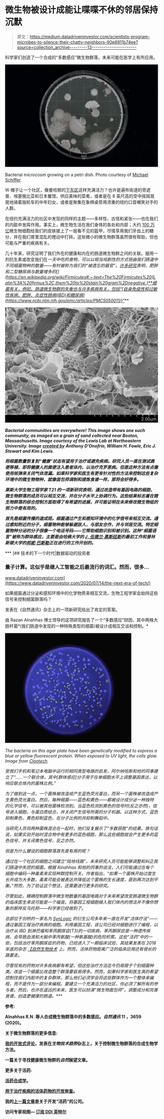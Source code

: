 # 微生物被设计成能让喋喋不休的邻居保持沉默

> 原文：<https://medium.datadriveninvestor.com/scientists-program-microbes-to-silence-their-chatty-neighbors-90e8911b74ee?source=collection_archive---------13----------------------->

科学家们创造了一个合成的“多数感应”微生物群落，未来可能在医学上有所应用。

![](img/45341a2984bfef0267bf5a2c8087e5f5.png)

Bacterial microcosm growing on a petri dish. Photo courtesy of [Michael Schiffer](https://unsplash.com/photos/13UugSL9q7A).

W 帽子让一个社区，像曼哈顿的[下东区](https://en.wikipedia.org/wiki/Lower_East_Side)这样充满活力？也许是遍布街道的旁遮普、埃塞俄比亚和日本餐馆，供应美味的菜肴，或者是在 8 英尺高的空中摇摇晃晃地骑着独轮车的中年妇女，或者是聚集在象棋桌旁用浓重的纽约口音嘲笑对手的人群。

在纽约充满活力的社区中发现的同样的主题——多样性、古怪和紧张——也在我们的内脏中发挥作用。事实上，微生物生活在我们身体的各处和内部；大约 [100 万亿](https://www.ncbi.nlm.nih.gov/pmc/articles/PMC5050011/#:~:text=The%20human%20gut%20harbors%20diverse,influence%20the%20development%20of%20disease.)微生物细胞给我们的皮肤披上了一层看不见的盔甲，尽情享用我们牙齿上的糖分，并在我们胃里混乱的搅动中打转。这些微小的微生物群落虽然很有帮助，但也可能与严重的疾病有关。

几十年来，研究证明了我们外在的健康和内在的肠道微生物群之间的关联。服用一剂抗生素或改变我们在[](https://www.ncbi.nlm.nih.gov/pmc/articles/PMC5050011/)*一天中吃的食物，可以以相当戏剧性的方式扭曲我们肠道中不同细菌物种的数量——有时被称为我们的“被遗忘的器官”。[许多研究](https://www.ncbi.nlm.nih.gov/pmc/articles/PMC5933040/)表明，肥胖和二型糖尿病与数量增多的[](https://en.wikipedia.org/wiki/Firmicutes#:~:text=The%20Firmicutes%20(Latin%3A%20firmus%2C,them%20to%20stain%20gram%2Dnegative.)**细菌有关，例如。肠道微生物群的失衡也与许多疾病有关，包括“[自身免疫性和过敏性疾病、肥胖、炎症性肠病(IBD)和糖尿病](https://www.ncbi.nlm.nih.gov/pmc/articles/PMC5050011/)”***

***![](img/7a4024fb7e4de496be34a7ffa0445b26.png)***

***Bacterial communities are everywhere! This image shows one such community, as imaged on a grain of sand collected near Boston, Massachusetts. Image courtesy of the Lewis Lab at Northeastern University. Image [created by](https://www.flickr.com/photos/adonofrio/4477413475) Anthony D’Onofrio, William H. Fowle, Eric J. Stewart and Kim Lewis.***

***将细菌数量恢复到“健康”状态有望用于治疗或避免疾病。研究人员一直在测试粪便移植，即将健康人的粪便注入患者体内，以治疗克罗恩病。但是这种方法有点像使用核弹来关闭气体泄漏。如果科学家和医生有更有针对性的方法来控制这些复杂环境中的微生物物种，就像面包师调制和提炼食谱一样，那将会好得多。***

***莱斯大学生物工程学家 T21 的一项新研究表明，通过改造带有基因电路的细胞，微生物群落的成员可以相互交流，并在分子水平上协调行为。这些结果标志着在微生物群落的综合控制方面取得了有希望的进展，并可能证明在未来修改微生物组的努力中是有用的。***

***首先是细菌传播的速成班。细菌通过产生和感知环境中的化学信号来相互交流。通过感知附近的分子，细菌物种能够躲避敌人，与朋友合作，并与邻居交流。特定细菌物种分泌的分子很像一个电话号码——它帮助细胞识别和被识别。这种“细菌语言”被称为群体感应，主要是由哈佛大学的 [J .伍德兰·黑斯廷斯](https://www.pnas.org/content/104/3/693)的最初工作和普林斯顿大学的[邦妮·巴斯勒](https://scholar.princeton.edu/basslerlab/publications-0)正在进行的工作开创的。***

***[](https://www.datadriveninvestor.com/2020/07/14/the-next-era-of-tech/) [## 技术的下一个时代|数据驱动的投资者

### 量子计算。这似乎是继人工智能之后最流行的词汇。然而，很多…

www.datadriveninvestor.com](https://www.datadriveninvestor.com/2020/07/14/the-next-era-of-tech/) 

如果细菌通过分泌和感知环境中的化学物质来相互交流，生物工程学家会劫持这些信号来控制细菌群落吗？

发表在《自然通讯》杂志上的一项新研究给出了肯定的答案。

由 Razan Alnahhas 博士领导的这项研究报告了一个“多数感应”财团，其中两株大肠杆菌*(我们肠道中发现的一种特殊类型的细菌)被设计成相互交谈和控制。*

*![](img/8c240476bcb13ad72155f9b5b566c3f3.png)*

*The bacteria on this agar plate have been genetically modified to express a blue or yellow fluorescent protein. When exposed to UV light, the cells glow. Image from [Clontech](http://www.ekac.org/blueyellow.html).*

*受我们手机和笔记本电脑中运行的相同类型电路的启发，阿尔纳哈斯和他的同事建立了“……一个联合体，其中[群体感应]分子用于在单细胞水平上调整基因表达，以响应联合体内的菌株比例。”*

*为了做到这一点，一个菌株被改造成产生蓝色荧光蛋白，而另一个菌株被改造成产生黄色荧光蛋白。然后，每种细菌——蓝色和黄色——都被设计成分泌一种独特的化学信号，可以被其他菌株检测到。当蓝色检测到黄色的信号时(反之亦然)，信号进入细胞，与蛋白质结合，并关闭产生信号所需的分子机器。以这种方式，蓝色抑制黄色，黄色抑制蓝色，在分子比例的共抑制舞蹈中。*

*当研究人员将两种菌株混合在一起时，他们反复展示了“多数获胜”的结果。换句话说，如果实验开始时混合物中有更多的蓝色细胞，那么这些细胞就会产生更多的蓝色信号，并关闭黄色信号，反之亦然。*

*但是为什么健谈的细胞群落首先是有用的呢？*

*通过在一个社区的细胞之间建立“陆地线路”，未来研究人员可能能够调整和纠正我们肠道中失控的细菌。根据 Alnahhas 和他的同事的说法，人们可能通过在每个细胞中编码一种毒素来实现种群控制开关。作者指出，“如果一个菌株开始过度生长并成为大多数，毒素可能会被表达并降低这个菌株的生长速度，直到再次达到平衡。”然而，为了验证这个想法，还需要进行更多的研究。*

*尽管如此，精确控制群落中微生物数量的基因电路对于未来希望改变肠道微生物群的临床医生来说可能是一个福音。将基因工程细胞植入我们体内的想法并不像你想象的那样反乌托邦——科学家已经做到了。*

*总部位于剑桥的一家名为 [SynLogic](https://www.synlogictx.com/) 的衍生公司多年来一直在开发“活体疗法”——通过基因工程治疗疾病的细胞。利用基因工程，该公司已经对细胞进行了编程，以治疗从 IBD 到淋巴瘤和苯丙酮尿症(T3)的一切疾病，苯丙酮尿症是一种遗传疾病，会导致血液和大脑中苯丙氨酸(一种氨基酸)的危险积累。这些“活药”中的一些，包括治疗苯丙酮尿症的药物，已经进入了一期临床试验，其结果发表在 2018 年底的杂志 [*【自然生物技术*](https://www.nature.com/articles/nbt.4222) 上。然而，活体药物距离广泛的临床应用还有很长的路要走。*

*尽管现有的药物对许多疾病都有希望，但这些治疗方法迄今仍局限于个别细菌种类。改造一个细菌比改造整个群落要容易得多。然而，如果科学家和医生真的希望控制住我们内脏中的复杂群体，那么他们必须学会将这些群体作为一个整体来编程，而不是作为一部分来编程。要建立一个充满活力的社区，你必须了解所有的参与者。然后，也许在遥远的未来，医生可以扮演“微生物面包师”，调整成分和完善食谱，创造更健康的肠道。**** 

****参考:****

**Alnahhas R.N .等人合成微生物群落中的多数感应。*自然通讯* **11** ，3659 (2020)。**

****关于微生物群落的更多信息:****

**[我的开放式评论](https://www.cell.com/trends/biotechnology/fulltext/S0167-7799(18)30312-3)，发表在*生物技术趋势*杂志上，关于控制微生物群落的合成生物学方法。**

**一篇关于寻找健康微生物群的*自然*展望文章。**

****更多关于活药:****

**[活药合成学](https://www.synlogictx.com/living-medicines/)。**

**[用于治疗疾病的活体药物的开放审查](https://rupress.org/jem/article/216/5/1005/121029/Microbial-therapeutics-New-opportunities-for-drug)。**

**我的[上一篇文章](https://medium.com/@NikoMcCarty/why-2018-was-the-year-of-living-medicine-af903df27722)是关于开发“活药”的公司。**

****访问专家视图—** [**订阅 DDI 英特尔**](https://datadriveninvestor.com/ddi-intel)**
